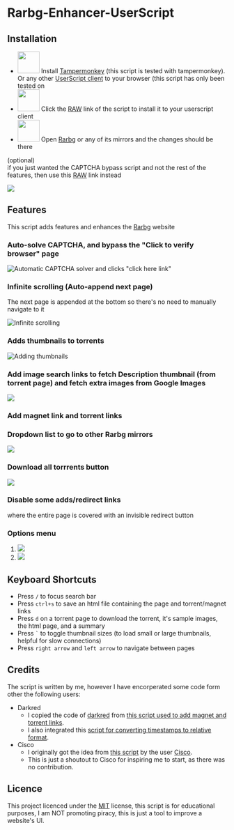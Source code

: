 # Rarbg-Enhancer-UserScript

## Installation

- <a href="https://tampermonkey.net/"><img src="icons/tampermonkey_logo.png" style="width: 50px"></a> Install [Tampermonkey](https://tampermonkey.net/) (this script is tested with tampermonkey). Or any other [UserScript client](https://www.greasyfork.org/) to your browser (this script has only been tested on
- <a href="https://github.com/buzamahmooza/Rarbg-Enhancer-UserScript/raw/master/Rarbg-Enhancer-UserScript.user.js"><img src="icons/download_button.png" style="width: 50px"></a> Click the [RAW](https://github.com/buzamahmooza/Rarbg-Enhancer-UserScript/raw/master/Rarbg-Enhancer-UserScript.user.js) link of the script to install it to your userscript client
- <a href="https://rarbgunblocked.org/"><img src="icons/RARBG_Logo.png" style="width: 50px"></a> Open [Rarbg](https://rarbgunblocked.org/) or any of its mirrors and the changes should be there

(optional)  
if you just wanted the CAPTCHA bypass script and not the rest of the features, then use this [RAW](https://github.com/buzamahmooza/Rarbg-Enhancer-UserScript/raw/master/Rarbg-CAPTCHA-solver.user.js) link instead

![](screenshots/Screenshot_Rarbg_general.png)

## Features

This script adds features and enhances the [Rarbg](https://rarbgunblocked.org/) website

### Auto-solve CAPTCHA, and bypass the "Click to verify browser" page  
  ![Automatic CAPTCHA solver and clicks "click here link"](screenshots/Screenshot_auto-captcha.gif)
### Infinite scrolling (Auto-append next page)  
  The next page is appended at the bottom so there's no need to manually navigate to it

  ![Infinite scrolling](screenshots/infinit-scroll.gif)
### Adds thumbnails to torrents  
  ![Adding thumbnails](screenshots/Screenshot_thumbnails-before-after.gif)
### Add image search links to fetch Description thumbnail (from torrent page) and fetch extra images from Google Images
  ![](screenshots/extra_thumbnails.gif)
### Add magnet link and torrent links
### Dropdown list to go to other Rarbg mirrors  
  ![](screenshots/Screenshot_Rarbg_mirrorDropdown.png)
### Download all torrrents button  
  ![](screenshots/Screenshot_Rarbg_download_all_torrents.png)
### Disable some adds/redirect links

where the entire page is covered with an invisible redirect button

### Options menu
  1. ![](screenshots/options_button.png)
  2. ![](screenshots/rarbg-options-page.png)

## Keyboard Shortcuts

- Press ```/``` to focus search bar
- Press ```ctrl+s``` to save an html file containing the page and torrent/magnet links
- Press ```d``` on a torrent page to download the torrent, it's sample images, the html page, and a summary
- Press ``` ` ``` to toggle thumbnail sizes (to load small or large thumbnails, helpful for slow connections)
- Press ```right arrow``` and ```left arrow``` to navigate between pages

## Credits

The script is written by me, however I have encorperated some code form other the following users:

- Darkred
  - I copied the code of [darkred](https://greasyfork.org/en/users/2160-darkred) from [this script used to add magnet and torrent links](https://greasyfork.org/scripts/23493-rarbg-torrent-and-magnet-links/code).
  - I also integrated this [script for converting timestamps to relative format](https://greasyfork.org/scripts/21550-rarbg-convert-torrent-timestamps-to-relative-format).
- Cisco
  - I originally got the idea from [this script](https://greasyfork.org/en/scripts/12648-rarbg-add-magnet-link) by the user [Cisco](https://greasyfork.org/en/users/16455-cisco).
  - This is just a shoutout to Cisco for inspiring me to start, as there was no contribution.

## Licence

This project licenced under the [MIT](LICENSE) license, this script is for educational purposes, I am NOT promoting piracy, this is just a tool to improve a website's UI.
